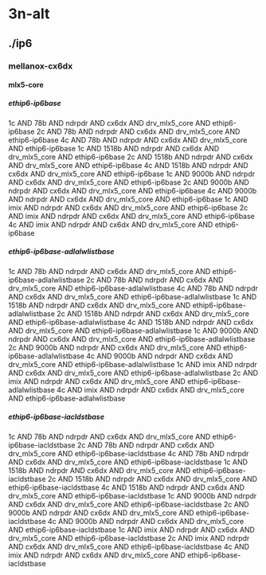 # 3n-alt
## ./ip6
### mellanox-cx6dx
#### mlx5-core
##### ethip6-ip6base
1c AND 78b AND ndrpdr AND cx6dx AND drv_mlx5_core AND ethip6-ip6base
2c AND 78b AND ndrpdr AND cx6dx AND drv_mlx5_core AND ethip6-ip6base
4c AND 78b AND ndrpdr AND cx6dx AND drv_mlx5_core AND ethip6-ip6base
1c AND 1518b AND ndrpdr AND cx6dx AND drv_mlx5_core AND ethip6-ip6base
2c AND 1518b AND ndrpdr AND cx6dx AND drv_mlx5_core AND ethip6-ip6base
4c AND 1518b AND ndrpdr AND cx6dx AND drv_mlx5_core AND ethip6-ip6base
1c AND 9000b AND ndrpdr AND cx6dx AND drv_mlx5_core AND ethip6-ip6base
2c AND 9000b AND ndrpdr AND cx6dx AND drv_mlx5_core AND ethip6-ip6base
4c AND 9000b AND ndrpdr AND cx6dx AND drv_mlx5_core AND ethip6-ip6base
1c AND imix AND ndrpdr AND cx6dx AND drv_mlx5_core AND ethip6-ip6base
2c AND imix AND ndrpdr AND cx6dx AND drv_mlx5_core AND ethip6-ip6base
4c AND imix AND ndrpdr AND cx6dx AND drv_mlx5_core AND ethip6-ip6base
##### ethip6-ip6base-adlalwlistbase
1c AND 78b AND ndrpdr AND cx6dx AND drv_mlx5_core AND ethip6-ip6base-adlalwlistbase
2c AND 78b AND ndrpdr AND cx6dx AND drv_mlx5_core AND ethip6-ip6base-adlalwlistbase
4c AND 78b AND ndrpdr AND cx6dx AND drv_mlx5_core AND ethip6-ip6base-adlalwlistbase
1c AND 1518b AND ndrpdr AND cx6dx AND drv_mlx5_core AND ethip6-ip6base-adlalwlistbase
2c AND 1518b AND ndrpdr AND cx6dx AND drv_mlx5_core AND ethip6-ip6base-adlalwlistbase
4c AND 1518b AND ndrpdr AND cx6dx AND drv_mlx5_core AND ethip6-ip6base-adlalwlistbase
1c AND 9000b AND ndrpdr AND cx6dx AND drv_mlx5_core AND ethip6-ip6base-adlalwlistbase
2c AND 9000b AND ndrpdr AND cx6dx AND drv_mlx5_core AND ethip6-ip6base-adlalwlistbase
4c AND 9000b AND ndrpdr AND cx6dx AND drv_mlx5_core AND ethip6-ip6base-adlalwlistbase
1c AND imix AND ndrpdr AND cx6dx AND drv_mlx5_core AND ethip6-ip6base-adlalwlistbase
2c AND imix AND ndrpdr AND cx6dx AND drv_mlx5_core AND ethip6-ip6base-adlalwlistbase
4c AND imix AND ndrpdr AND cx6dx AND drv_mlx5_core AND ethip6-ip6base-adlalwlistbase
##### ethip6-ip6base-iacldstbase
1c AND 78b AND ndrpdr AND cx6dx AND drv_mlx5_core AND ethip6-ip6base-iacldstbase
2c AND 78b AND ndrpdr AND cx6dx AND drv_mlx5_core AND ethip6-ip6base-iacldstbase
4c AND 78b AND ndrpdr AND cx6dx AND drv_mlx5_core AND ethip6-ip6base-iacldstbase
1c AND 1518b AND ndrpdr AND cx6dx AND drv_mlx5_core AND ethip6-ip6base-iacldstbase
2c AND 1518b AND ndrpdr AND cx6dx AND drv_mlx5_core AND ethip6-ip6base-iacldstbase
4c AND 1518b AND ndrpdr AND cx6dx AND drv_mlx5_core AND ethip6-ip6base-iacldstbase
1c AND 9000b AND ndrpdr AND cx6dx AND drv_mlx5_core AND ethip6-ip6base-iacldstbase
2c AND 9000b AND ndrpdr AND cx6dx AND drv_mlx5_core AND ethip6-ip6base-iacldstbase
4c AND 9000b AND ndrpdr AND cx6dx AND drv_mlx5_core AND ethip6-ip6base-iacldstbase
1c AND imix AND ndrpdr AND cx6dx AND drv_mlx5_core AND ethip6-ip6base-iacldstbase
2c AND imix AND ndrpdr AND cx6dx AND drv_mlx5_core AND ethip6-ip6base-iacldstbase
4c AND imix AND ndrpdr AND cx6dx AND drv_mlx5_core AND ethip6-ip6base-iacldstbase